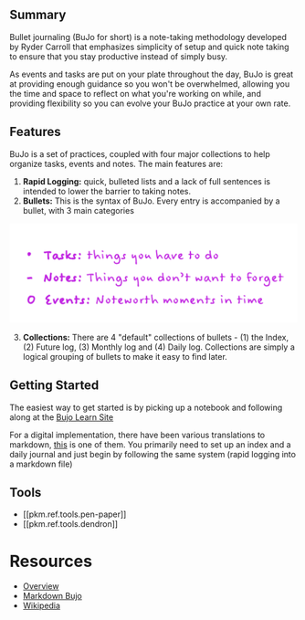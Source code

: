 ## Summary

Bullet journaling (BuJo for short) is a note-taking methodology developed by Ryder Carroll that emphasizes simplicity of setup and quick note taking to ensure that you stay productive instead of simply busy.

As events and tasks are put on your plate throughout the day, BuJo is great at providing enough guidance so you won't be overwhelmed, allowing you the time and space to reflect on what you're working on while, and providing flexibility so you can evolve your BuJo practice at your own rate.

## Features

BuJo is a set of practices, coupled with four major collections to help organize tasks, events and notes. The main features are:

1. **Rapid Logging:** quick, bulleted lists and a lack of full sentences is intended to lower the barrier to taking notes.
2. **Bullets:** This is the syntax of BuJo. Every entry is accompanied by a bullet, with 3 main categories

![](/assets/images/2021-05-29-22-56-54.png)

3. **Collections:** There are 4 "default" collections of bullets - (1) the Index, (2) Future log, (3) Monthly log and (4) Daily log.
   Collections are simply a logical grouping of bullets to make it easy to find later.

## Getting Started

The easiest way to get started is by picking up a notebook and following along at the [Bujo Learn Site](https://bulletjournal.com/pages/learn)

For a digital implementation, there have been various translations to markdown, [this](https://tomhazledine.com/bullet-journal-revisited/) is one of them. You primarily need to set up an index and a daily journal and just begin by following the same system (rapid logging into a markdown file)

## Tools

- [[pkm.ref.tools.pen-paper]]
- [[pkm.ref.tools.dendron]]

# Resources

- [Overview](https://bulletjournal.com/pages/learn)
- [Markdown Bujo](https://tomhazledine.com/bullet-journal-revisited/)
- [Wikipedia](https://en.wikipedia.org/wiki/Bullet_journal)

